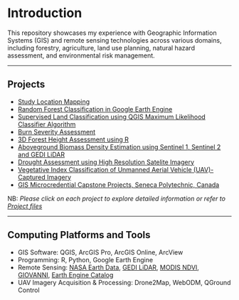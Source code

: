 # Introduction
This repository showcases my experience with Geographic Information Systems (GIS) and remote sensing technologies across various domains, including forestry, agriculture, land use planning, natural hazard assessment, and environmental risk management.<br>

---
## Projects
- [Study Location Mapping](https://github.com/GEO-001/hands-on-projects/blob/main/Project%20files/Study%20Location%20Mapping/study_area_maps.ipynb)
- [Random Forest Classification in Google Earth Engine](https://github.com/GEO-001/hands-on-projects/blob/main/Project%20files/Land%20Cover%20Classification/random_forest_class.ipynb)
- [Supervised Land Classification using QGIS Maximum Likelihood Classifier Algorithm](https://github.com/GEO-001/hands-on-projects/blob/main/Project%20files/Land%20Cover%20Classification/maximum_lik_class.ipynb)
- [Burn Severity Assessment](https://github.com/GEO-001/hands-on-projects/blob/main/Project%20files/Burn%20Severity%20Assessment/burn_severity.ipynb)
- [3D Forest Height Assessment using R](https://github.com/GEO-001/hands-on-projects/blob/main/Project%20files/Forest%20Height%20Assessment/Forest_height.ipynb)
- [Aboveground Biomass Density Estimation using Sentinel 1, Sentinel 2 and GEDI LiDAR](https://github.com/GEO-001/hands-on-projects/blob/main/Project%20files/Above%20Ground%20Biomass%20Density/agbd.ipynb)
- [Drought Assessment using High Resolution Satelite Imagery](https://github.com/GEO-001/hands-on-projects/blob/main/Project%20files/Drought%20Assessment/drought.ipynb)
- [Vegetative Index Classification of Unmanned Aerial Vehicle (UAV)-Captured Imagery](https://github.com/GEO-001/hands-on-projects/blob/main/Project%20files/Vegetation%20Index%20Classification/TGI_veg_index.ipynb) <br>
- [GIS Microcredential Capstone Projects, Seneca Polytechnic, Canada](https://github.com/GEO-001/Hands-on-Projects/tree/main/Project%20files/GIS%20Microcredential%20Capstone%20Projects)

NB: _Please click on each project to explore detailed information or refer to_ [_Project files_ ](https://github.com/GEO-001/hands-on-projects/tree/main/Project%20files)

---

## Computing Platforms and Tools 
- GIS Software: QGIS, ArcGIS Pro, ArcGIS Online, ArcView
- Programming: R, Python, Google Earth Engine
- Remote Sensing: [NASA Earth Data](https://www.earthdata.nasa.gov/), [GEDI LiDAR](https://www.earthdata.nasa.gov/learn/articles/gedi-l4b-data), [MODIS NDVI](https://modis.gsfc.nasa.gov/data/dataprod/mod13.php), [GIOVANNI](https://giovanni.gsfc.nasa.gov/giovanni/), [Earth Engine Catalog](https://developers.google.com/earth-engine/datasets/)
- UAV Imagery Acquisition & Processing: Drone2Map, WebODM, QGround Control
  

